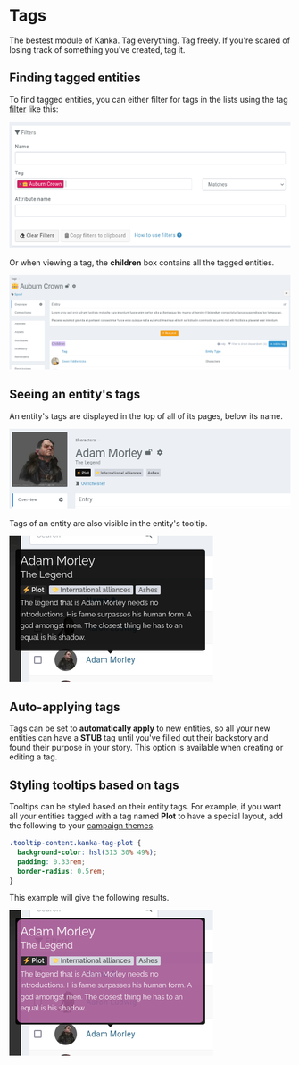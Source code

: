 # Tags

The bestest module of Kanka. Tag everything. Tag freely. If you're scared of losing track of something you've created, tag it. 


## Finding tagged entities

To find tagged entities, you can either filter for tags in the lists using the tag [filter](/advanced/filters) like this:

![Tag filter](img/tag-filter.png)

Or when viewing a tag, the **children** box contains all the tagged entities.


![Tag children](img/tag-children.png)

## Seeing an entity's tags

An entity's tags are displayed in the top of all of its pages, below its name.


![Entity tags](img/tag-entity.png)

Tags of an entity are also visible in the entity's tooltip.

![Entity tooltip tags](img/tag-tooltip.png)


## Auto-applying tags

Tags can be set to **automatically apply** to new entities, so all your new entities can have a **STUB** tag until you've filled out their backstory and found their purpose in your story. This option is available when creating or editing a tag.


## Styling tooltips based on tags

Tooltips can be styled based on their entity tags. For example, if you want all your entities tagged with a tag named **Plot** to have a special layout, add the following to your [campaign themes](/features/campaigns/theming).

```css
.tooltip-content.kanka-tag-plot {
  background-color: hsl(313 30% 49%);
  padding: 0.33rem;
  border-radius: 0.5rem;
}
```

This example will give the following results.


![Entity css tooltip](img/tag-tooltip-css.png)